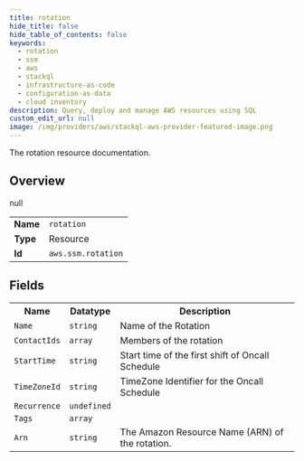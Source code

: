 ```yaml
---
title: rotation
hide_title: false
hide_table_of_contents: false
keywords:
  - rotation
  - ssm
  - aws
  - stackql
  - infrastructure-as-code
  - configuration-as-data
  - cloud inventory
description: Query, deploy and manage AWS resources using SQL
custom_edit_url: null
image: /img/providers/aws/stackql-aws-provider-featured-image.png
---
```

The rotation resource documentation.

## Overview
<table><tbody>
<tr><td><b>Name</b></td><td><code>rotation</code></td></tr>
<tr><td><b>Type</b></td><td>Resource</td></tr>
null
<tr><td><b>Id</b></td><td><code>aws.ssm.rotation</code></td></tr>
</tbody></table>

## Fields
<table><tbody>
<tr><th>Name</th><th>Datatype</th><th>Description</th></tr>
<tr><td><code>Name</code></td><td><code>string</code></td><td>Name of the Rotation</td></tr><tr><td><code>ContactIds</code></td><td><code>array</code></td><td>Members of the rotation</td></tr><tr><td><code>StartTime</code></td><td><code>string</code></td><td>Start time of the first shift of Oncall Schedule</td></tr><tr><td><code>TimeZoneId</code></td><td><code>string</code></td><td>TimeZone Identifier for the Oncall Schedule</td></tr><tr><td><code>Recurrence</code></td><td><code>undefined</code></td><td></td></tr><tr><td><code>Tags</code></td><td><code>array</code></td><td></td></tr><tr><td><code>Arn</code></td><td><code>string</code></td><td>The Amazon Resource Name (ARN) of the rotation.</td></tr>
</tbody></table>